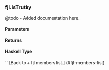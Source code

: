 ### fjl.isTruthy
@todo - Added documentation here.

#### Parameters

#### Returns
 
#### Haskell Type
``
[Back to  + fjl members list.]
(#fjl-members-list)
